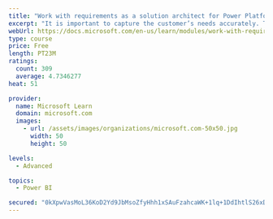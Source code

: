 ```yaml
---
title: "Work with requirements as a solution architect for Power Platform and Dynamics 365"
excerpt: "It is important to capture the customer’s needs accurately. This module explains how to capture requirements and identify functional and non-functional items."
webUrl: https://docs.microsoft.com/en-us/learn/modules/work-with-requirements/
type: course
price: Free
length: PT23M
ratings:
  count: 309
  average: 4.7346277
heat: 51

provider:
  name: Microsoft Learn
  domain: microsoft.com
  images:
    - url: /assets/images/organizations/microsoft.com-50x50.jpg
      width: 50
      height: 50

levels:
  - Advanced

topics:
  - Power BI

secured: "0kXpwVasMoL36KoD2Yd9JbMsoZfyHhh1xSAuFzahcaWK+1lq+1DdIhtlS26xDOJqKORIiXY/czlDlcdBfHp5/qF3rO6Hs8cKTDg5CCd5vV8sW7swgDw9AZCMzuTLWMNgmrcW7kQmbRlWH2VY626PfQXTBcQy5pLsAarxsA4nsIgMBPqEM0bic2Ch+SZsbK/C093T6G7HQAzuZcpAswGuGYykR9NyOpfVF88lgmOjSN2MYHXBzYJiVpYPB2q/ajol4o15WuPGnIlCPjV90lbsgzhuusPQwDUVxF4VfXF2/tMX5MDLPTlP3qUbs/u3y/FchnwGryEwnIwFET2dv3b72yn+HEJkqlrWtDZe/rqXgbxMcExkruoxnv64cc6c1ejneWJaF6q+G9BxohouCeEezCeS75ek51JEWZJ+y+GUiwo=;HA7CcViLL4k/CJ2JWkAzFQ=="
---
```


